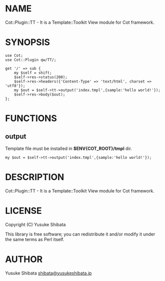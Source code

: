 # NAME

Cot::Plugin::TT - It is a Template::Toolkit View module for Cot framework.

# SYNOPSIS

    use Cot;
    use Cot::Plugin qw/TT/;

    get '/' => sub {
        my $self = shift;
        $self->res->status(200);
        $self->res->headers({'Content-Type' => 'text/html', charset => 'utf8'});
        my $out = $self->tt->output('index.tmpl',{sample:'hello world!'});
        $self->res->body($out);
    };

# FUNCTIONS

## output

Template file must be installed in __$ENV{COT\_ROOT}/tmpl__ dir.

    my $out = $self->tt->output('index.tmpl',{sample:'hello world!'});

# DESCRIPTION

Cot::Plugin::TT - It is a Template::Toolkit View module for Cot framework.

# LICENSE

Copyright (C) Yusuke Shibata

This library is free software; you can redistribute it and/or modify
it under the same terms as Perl itself.

# AUTHOR

Yusuke Shibata <shibata@yusukeshibata.jp>
